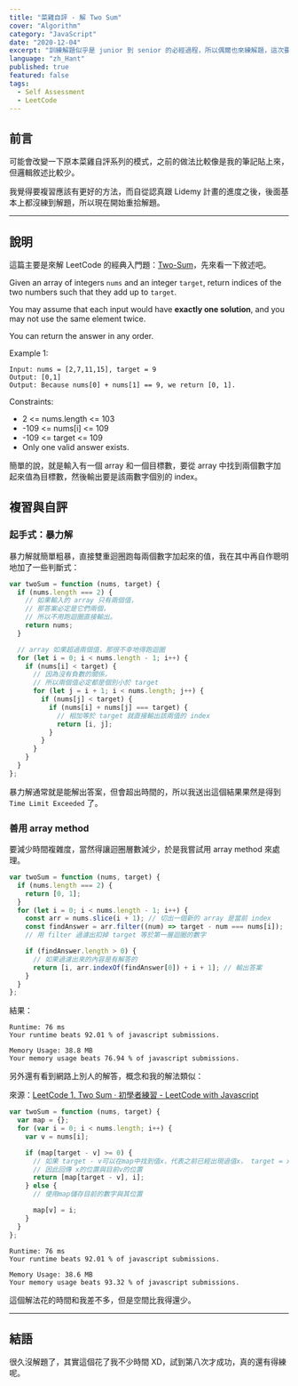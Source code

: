 ```yaml
---
title: "菜雞自評 - 解 Two Sum"
cover: "Algorithm"
category: "JavaScript"
date: "2020-12-04"
excerpt: "訓練解題似乎是 junior 到 senior 的必經過程，所以偶爾也來練解題，這次要解的是 LeetCode 的經典入門題：Two-Sum。"
language: "zh_Hant"
published: true
featured: false
tags:
  - Self Assessment
  - LeetCode
---
```


## 前言

可能會改變一下原本菜雞自評系列的模式，之前的做法比較像是我的筆記貼上來，但邏輯敘述比較少。

我覺得要複習應該有更好的方法，而自從認真跟 Lidemy 計畫的進度之後，後面基本上都沒練到解題，所以現在開始重拾解題。

---

## 說明

這篇主要是來解 LeetCode 的經典入門題：[Two-Sum](https://leetcode.com/problems/two-sum/)，先來看一下敘述吧。

Given an array of integers `nums` and an integer `target`, return indices of the two numbers such that they add up to `target`.

You may assume that each input would have **exactly one solution**, and you may not use the same element twice.

You can return the answer in any order.

Example 1:

```
Input: nums = [2,7,11,15], target = 9
Output: [0,1]
Output: Because nums[0] + nums[1] == 9, we return [0, 1].
```

Constraints:

- 2 <= nums.length <= 103
- -109 <= nums[i] <= 109
- -109 <= target <= 109
- Only one valid answer exists.

簡單的說，就是輸入有一個 array 和一個目標數，要從 array 中找到兩個數字加起來值為目標數，然後輸出要是該兩數字個別的 index。

## 複習與自評

### 起手式：暴力解

暴力解就簡單粗暴，直接雙重迴圈跑每兩個數字加起來的值，我在其中再自作聰明地加了一些判斷式：

```js
var twoSum = function (nums, target) {
  if (nums.length === 2) {
    // 如果輸入的 array 只有兩個值，
    // 那答案必定是它們兩個，
    // 所以不用跑迴圈直接輸出。
    return nums;
  }

  // array 如果超過兩個值，那很不幸地得跑迴圈
  for (let i = 0; i < nums.length - 1; i++) {
    if (nums[i] < target) {
      // 因為沒有負數的關係，
      // 所以兩個值必定都是個別小於 target
      for (let j = i + 1; i < nums.length; j++) {
        if (nums[j] < target) {
          if (nums[i] + nums[j] === target) {
            // 相加等於 target 就直接輸出該兩值的 index
            return [i, j];
          }
        }
      }
    }
  }
};
```

暴力解通常就是能解出答案，但會超出時間的，所以我送出這個結果果然是得到 `Time Limit Exceeded` 了。

### 善用 array method

要減少時間複雜度，當然得讓迴圈層數減少，於是我嘗試用 array method 來處理。

```js
var twoSum = function (nums, target) {
  if (nums.length === 2) {
    return [0, 1];
  }
  for (let i = 0; i < nums.length - 1; i++) {
    const arr = nums.slice(i + 1); // 切出一個新的 array 是當前 index
    const findAnswer = arr.filter((num) => target - num === nums[i]);
    // 用 filter 過濾出扣掉 target 等於第一層迴圈的數字

    if (findAnswer.length > 0) {
      // 如果過濾出來的內容是有解答的
      return [i, arr.indexOf(findAnswer[0]) + i + 1]; // 輸出答案
    }
  }
};
```

結果：

```
Runtime: 76 ms
Your runtime beats 92.01 % of javascript submissions.

Memory Usage: 38.8 MB
Your memory usage beats 76.94 % of javascript submissions.
```

另外還有看到網路上別人的解答，概念和我的解法類似：

來源：[LeetCode 1. Two Sum · 初學者練習 - LeetCode with Javascript](https://skyyen999.gitbooks.io/-leetcode-with-javascript/content/questions/1md.html)

```js
var twoSum = function (nums, target) {
  var map = {};
  for (var i = 0; i < nums.length; i++) {
    var v = nums[i];

    if (map[target - v] >= 0) {
      // 如果 target - v可以在map中找到值x，代表之前已經出現過值x， target = x + v
      // 因此回傳 x的位置與目前v的位置
      return [map[target - v], i];
    } else {
      // 使用map儲存目前的數字與其位置

      map[v] = i;
    }
  }
};
```

```
Runtime: 76 ms
Your runtime beats 92.01 % of javascript submissions.

Memory Usage: 38.6 MB
Your memory usage beats 93.32 % of javascript submissions.
```

這個解法花的時間和我差不多，但是空間比我得還少。

---

## 結語

很久沒解題了，其實這個花了我不少時間 XD，試到第八次才成功，真的還有得練呢。
